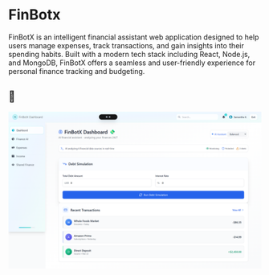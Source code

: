 # FinBotx
FinBotX is an intelligent financial assistant web application designed to help users manage expenses, track transactions, and gain insights into their spending habits. Built with a modern tech stack including React, Node.js, and MongoDB, FinBotX offers a seamless and user-friendly experience for personal finance tracking and budgeting.
## 📸 
![Screenshot](./Screenshot.png)

